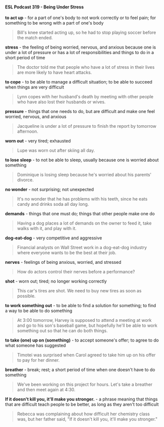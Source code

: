 #### ESL Podcast 319 - Being Under Stress

**to act up** - for a part of one's body to not work correctly or to feel pain; for
something to be wrong with a part of one's body

> Bill's knee started acting up, so he had to stop playing soccer before the match
ended.

**stress** - the feeling of being worried, nervous, and anxious because one is under
a lot of pressure or has a lot of responsibilities and things to do in a short period
of time

> The doctor told me that people who have a lot of stress in their lives are more
likely to have heart attacks.

**to cope** - to be able to manage a difficult situation; to be able to succeed when
things are very difficult

> Lynn copes with her husband's death by meeting with other people who have
also lost their husbands or wives.

**pressure** - things that one needs to do, but are difficult and make one feel
worried, nervous, and anxious

> Jacqueline is under a lot of pressure to finish the report by tomorrow afternoon.

**worn out** - very tired; exhausted

> Lupe was worn out after skiing all day.

**to lose sleep** - to not be able to sleep, usually because one is worried about
something

> Dominique is losing sleep because he's worried about his parents' divorce.

**no wonder** - not surprising; not unexpected

> It's no wonder that he has problems with his teeth, since he eats candy and
drinks soda all day long.

**demands** - things that one must do; things that other people make one do

> Having a dog places a lot of demands on the owner to feed it, take walks with it,
and play with it.

**dog-eat-dog** - very competitive and aggressive

> Financial analysts on Wall Street work in a dog-eat-dog industry where
everyone wants to be the best at their job.

**nerves** - feelings of being anxious, worried, and stressed

> How do actors control their nerves before a performance?

**shot** - worn out; tired; no longer working correctly

> This car's tires are shot. We need to buy new tires as soon as possible.

**to work something out** - to be able to find a solution for something; to find a
way to be able to do something

> At 3:00 tomorrow, Harvey is supposed to attend a meeting at work and go to his
son's baseball game, but hopefully he'll be able to work something out so that he
can do both things.

**to take (one) up on (something)** - to accept someone's offer; to agree to do
what someone has suggested

> Timotei was surprised when Carol agreed to take him up on his offer to pay for
her dinner.

**breather** - break; rest; a short period of time when one doesn't have to do
something

> We've been working on this project for hours. Let's take a breather and then
meet again at 4:30.

**If it doesn't kill you, it'll make you stronger.** - a phrase meaning that things
that are difficult teach people to be better, as long as they aren't too difficult

> Rebecca was complaining about how difficult her chemistry class was, but her
father said, "If it doesn't kill you, it'll make you stronger."

